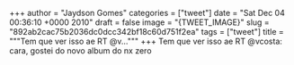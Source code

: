 
+++
author = "Jaydson Gomes"
categories = ["tweet"]
date = "Sat Dec 04 00:36:10 +0000 2010"
draft = false
image = "{TWEET_IMAGE}"
slug = "892ab2cac75b2036dc0dcc342bf18c60d751f2ea"
tags = ["tweet"]
title = """Tem que ver isso ae RT @v..."""
+++
Tem que ver isso ae RT @vcosta: cara, gostei do novo album do nx zero
